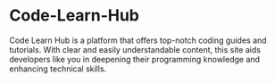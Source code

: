 # Code-Learn-Hub
Code Learn Hub is a platform that offers top-notch coding guides and tutorials. With clear and easily understandable content, this site aids developers like you in deepening their programming knowledge and enhancing technical skills.
